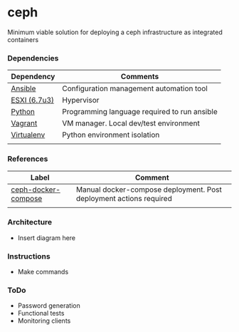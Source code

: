 # ceph
Minimum viable solution for deploying a ceph infrastructure as integrated containers

### Dependencies
| Dependency | Comments |
| - | - |
| [Ansible](https://docs.ansible.com/) | Configuration management automation tool|
| [ESXI (6.7u3)](https://my.vmware.com/en/group/vmware/evalcenter?p=free-esxi6) | Hypervisor |
| [Python](https://www.python.org/downloads/) | Programming language required to run ansible |
| [Vagrant](https://www.vagrantup.com/docs) | VM manager. Local dev/test environment |
| [Virtualenv](https://docs.python.org/3/tutorial/venv.html) | Python environment isolation |
|||

### References
| Label | Comment |
| - | - |
| [ceph-docker-compose](https://github.com/VasiliyLiao/ceph-docker-compose) | Manual docker-compose deployment. Post deployment actions required |
|||

### Architecture
- Insert diagram here

### Instructions
- Make commands

### ToDo
- Password generation
- Functional tests
- Monitoring clients
